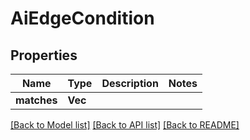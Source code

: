 # AiEdgeCondition

## Properties

Name | Type | Description | Notes
------------ | ------------- | ------------- | -------------
**matches** | **Vec<String>** |  | 

[[Back to Model list]](../README.md#documentation-for-models) [[Back to API list]](../README.md#documentation-for-api-endpoints) [[Back to README]](../README.md)


